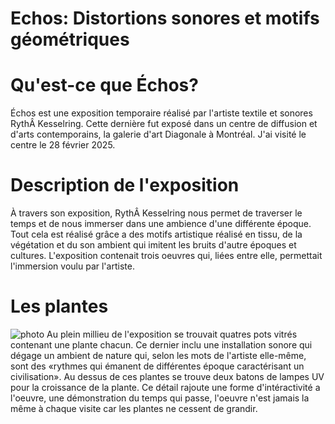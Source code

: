 # Echos: Distortions sonores et motifs géométriques

# **Qu'est-ce que Échos?**
Échos est une exposition temporaire réalisé par l'artiste textile et sonores RythÂ Kesselring. Cette dernière fut exposé dans un centre de diffusion et d'arts contemporains,  la galerie d'art Diagonale à Montréal. J'ai visité le centre le 28 février 2025. 

# Description de l'exposition
À travers son exposition, RythÂ Kesselring nous permet de traverser le temps et de nous immerser dans une ambience d'une différente époque. Tout cela est réalisé grâce a des motifs artistique réalisé en tissu, de la végétation et du son ambient qui imitent les bruits d'autre époques et cultures. L'exposition contenait trois oeuvres qui, liées entre elle, permettait l'immersion voulu par l'artiste. 

# Les plantes 

![photo](medias/echos_plantes.jpg)
Au plein millieu de l'exposition se trouvait quatres pots vitrés contenant une plante chacun. Ce dernier inclu une installation sonore qui dégage un ambient de nature qui, selon les mots de l'artiste elle-même, sont des «rythmes qui émanent de différentes époque caractérisant un civilisation». Au dessus de ces plantes se trouve deux batons de lampes UV pour la croissance de la plante. Ce détail rajoute une forme d'intéractivité a l'oeuvre, une démonstration du temps qui passe, l'oeuvre n'est jamais la même à chaque visite car les plantes ne cessent de grandir. 

